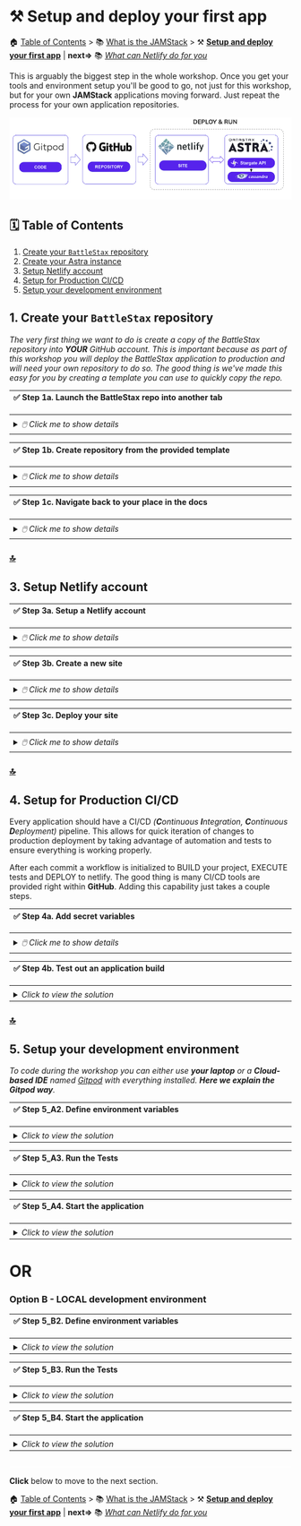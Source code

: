# ⚒️ Setup and deploy your first app

🏠 [Table of Contents](./README.md#%EF%B8%8F-table-of-contents) > 📚 [What is the JAMStack](./README_JAM.md) > ⚒️ **[Setup and deploy your first app](#)** |  **next=>**  📚 *[What can Netlify do for you](./README_Netlify.md)*

This is arguably the biggest step in the whole workshop. Once you get your tools and environment setup you'll be good to go, not just for this workshop, but for your own **JAMStack** applications moving forward. Just repeat the process for your own application repositories.

![Template CTRL click](./tutorial/tools.png?raw=true)

## 🗓️ Table of Contents
1. [Create your `BattleStax` repository](#1-create-your-battlestax-repository)
2. [Create your Astra instance](#2-create-your-astra-instance)
3. [Setup Netlify account](#3-setup-netlify-account)
4. [Setup for Production CI/CD](#4-setup-for-production-cicd)
5. [Setup your development environment](#5-setup-your-development-environment)

## 1. Create your `BattleStax` repository

*The very first thing we want to do is create a copy of the BattleStax repository into **YOUR** GitHub account. This is important because as part of this workshop you will deploy the BattleStax application to production and will need your own repository to do so. The good thing is we've made this easy for you by creating a template you can use to quickly copy the repo.*

|**✅ Step 1a. Launch the BattleStax repo into another tab**<br/>![.](./tutorial/line.png?raw=true)|
|:---|
||
|<details><summary><i>🖱️ Click me to show details</i></summary><br/>This might seem like an odd step, but will allow you to keep your place in the instructions you are reading now until you move to the new repo. Scroll up on the **GitHub** repo page, **_Right-Click_** on the **`battlestax`** repo name, and choose **`Open Link in New Tab`** to launch it in a new tab:<br/><br/>![Template CTRL click](./tutorial/template-ctrl-click.png?raw=true)</details>|


|**✅ Step 1b. Create repository from the provided template**<br/>![.](./tutorial/line.png?raw=true)|
|:---|
||
|<details><summary><i>🖱️ Click me to show details</i></summary><br/>✔ From the new tab you just launched, click on the **`Use this template`** button up on the top right of the toolbar.<br/><br/>![Template CTRL click](./tutorial/template-click-use-template.png?raw=true)<br/><br/>✔ On the **Create a new repository from battlestax** page you are presented with, fill out the **`Repository name`** field with `battlestax`, choose **`Public`** (_this should be default_), click the **`include all branches`** option, and finally click the **`Create repository from template`** button at the bottom of the page.<br/><br/>![Template create repo](./tutorial/template-create-repo.png?raw=true)<br/>It should only take a moment for **GitHub** to generate a new repository in your account.</details>|

|**✅ Step 1c. Navigate back to your place in the docs**<br/>![.](./tutorial/line.png?raw=true)|
|:---|
||
|<details><summary><i>🖱️ Click me to show details</i></summary><br/>Once completed you will land in the root of your new repository.<br/><br/>![Template nav back to step0](./tutorial/template-nav-back-to-step0.png?raw=true)<br/>From there, navigate back to your place in the documentation and continue on [with creating your **Astra** instance.](#2-create-your-astra-instance)<br><br/>![Template nav to create astra](./tutorial/template-nav-to-create-astra.png?raw=true)</details>|

### [🔝](#%EF%B8%8F-table-of-contents)

## 3. Setup Netlify account

|**✅ Step 3a. Setup a Netlify account**<br/>![.](./tutorial/line.png?raw=true)|
|:---|
||
|<details><summary><i>🖱️ Click me to show details</i></summary><br />- Using the link [HERE](https://www.netlify.com), sign up for a new account and follow **Netlify's** instructions to create a **`New Site from Git`** (_you must be logged in to see this option_).<br /><br />![Netlify Setup Example](./tutorial/netlify-signin.png?raw=true)<br />- Once signed in, you should land on the following page.<br /><br />![Netlify Setup Example](./tutorial/netlify-empty.png?raw=true)<br /></details>|

|**✅ Step 3b. Create a new site**<br/>![.](./tutorial/line.png?raw=true)|
|:---|
||
|<details><summary><i>🖱️ Click me to show details</i></summary><br/>Move to the `Sites` tab and Click the `New site from git` button.<br/>![Netlify Setup Example](./tutorial/netlify-createsite-1.png?raw=true)<br/><br/>On the new page select `Github` and locate the proper repository in your github Account.<br/>![Netlify Setup Example](./tutorial/netlify-createsite-2.png?raw=true)<br/><br/>After allowing the `Netlify` application on Github select the `BattleStax` repository.<br/>![Netlify Setup Example](./tutorial/netlify-createsite-3.png?raw=true)<br/><br/>Use all of the defaults for `Basic Build Settings`<br/>![Netlify Setup Example](./tutorial/netlify-createsite-4.png?raw=true)<br/><br/>Click `Show advanced` to enter the following variables:<br/><br/> 🟢 `ASTRA_DB_USERNAME` as `battle_user` *(The user name we defined when creation the Astra instance)*<br/><br/>🟢 `ASTRA_DB_PASSWORD` as `battle_password1` *(The password we defined when creation the Astra instance)*<br/><br/> 🟢 `ASTRA_DB_KEYSPACE` as `battlestax` *(The keyspace we defined when creation the Astra instance)*<br/><br/>🟢 `ASTRA_DB_ID` as the cluster ID of your Astra DB. To get your database ID and region go the ASTRA summary page. Locate the cluster ID and copy it by clicking the clickboard icon as showed below. <br/>![Netlify Setup Example](./tutorial/netlify-createsite-5.png?raw=true)<br/><br/>🟢 `ASTRA_DB_REGION` as the region you picked when creating the DB, It should be either `us-east-1` or `europe-west1`.<br/><br/>🟢 `GAMES_COLLECTION` as `games` _(this is the collection where we will store all values)_<br/><br/>You should now have something like<br/>![Netlify Setup Example](./tutorial/netlify-createsite-6.png?raw=true)<br/></details>|

|**✅ Step 3c. Deploy your site**<br/>![.](./tutorial/line.png?raw=true)|
|:---|
||
|<details><summary><i>🖱️ Click me to show details</i></summary><br/>Click **`Deploy Site`** and once deployed copy the domain name of your new site from **Netlify**.<br/>![Netlify URL Example](https://raw.githubusercontent.com/kidrecursive/battlestax-tutorial/step-1/tutorial/netlify_url.png)<br/><br/>Finally, wait for deployment!<br/>![Netlify Setup Example](./tutorial/netlify-createsite-7.png?raw=true)<br/><br/>When your new site is ready, you will be able to go to: `<your_url>.netlify.app` to see your game.<br/>![Netlify Setup Example](./tutorial/netlify-createsite-8.png?raw=true)<br/><br/>If you start new games it will create a new record in the database. If you want to validate this behavirour click on `START NEW GAME`<br/><br/>Open Astra UI, show the `CQL Console` and execute the following command (here *battlestax* is your keyspace and *games* your collection name - if you chose another names adapt the query accordingly).<br/><br/>📘 **Command to execute**<br/>`SELECT key, text_value FROM battlestax.games;`<br/><br/>You should have a result that looks like <br/>![Netlify Setup Example](./tutorial/netlify-createsite-9.png?raw=true)|

### [🔝](#%EF%B8%8F-table-of-contents)


## 4. Setup for Production CI/CD

Every application should have a CI/CD *(**C**ontinuous **I**ntegration, **C**ontinuous **D**eployment)* pipeline. This allows for quick iteration of changes to production deployment by taking advantage of automation and tests to ensure everything is working properly. 

After each commit a workflow is initialized to BUILD your project, EXECUTE tests and DEPLOY to netlify.  The good thing is many CI/CD tools are provided right within **GitHub**. Adding this capability just takes a couple steps.

|**✅ Step 4a. Add secret variables**<br/>![.](./tutorial/line.png?raw=true)|
|:---|
||
|<details><summary><i>🖱️ Click me to show details</i></summary><br/>Remember those variables when we configured **Netlify**? We need to add the same ones to our **GitHub** repository.<br/><br/>Within **YOUR** Battlestax repository click on **`Settings`** in the top toolbar, choose **`Secrets`** from the menu on the left, and finally click the **`New secret`** button on the top right of the page. Add a secret for each of the variables we used earlier.<br/><br/>You notice that those are the same as used by netlify. Github will populate them at deploy time.<br/>`ASTRA_DB_USERNAME=battle_user`<br/>`ASTRA_DB_PASSWORD=battle_password1`<br/>`ASTRA_DB_KEYSPACE=battlestax`<br/>`ASTRA_DB_ID=[check Step3b]`<br/>`ASTRA_DB_REGION=[check Step3b]`<br/>`GAMES_COLLECTION=games`<br/><br/>*That should look like:*<br/>![Netlify Setup Example](./tutorial/setup-github-1.png?raw=true)<br/></details>|


|**✅ Step 4b. Test out an application build**<br/>![.](./tutorial/line.png?raw=true)|
|:---|
||
|<details><summary><i>Click to view the solution</i></summary><br/>✔ Using `git`, create a new branch and issue an empty commit, then push it to your repository.<br/><br/>📘 **Commands to execute**<br/>`git checkout -b test_pr`<br/>`git commit --allow-empty -m "New branch to test ci/cd"`<br/>`git push origin test_pr`<br/><br/>✔️ Using `Github UI`, merge your new branch to the master through a pull request.<br/><br/>Select your new branch in github<br/>![Netlify Setup Example](./tutorial/setup-github-2.png?raw=true)<br/><br/>Open a PR but click and `Compare & Pull request` button. for `test_pr` into `master`.<br/>![Netlify Setup Example](./tutorial/setup-github-3.png?raw=true)<br/><br/>Caution don't target the original master from DataStax-Academy but **YOUR** master![Netlify Setup Example](./tutorial/setup-github-4.png?raw=true)<br/><br/>Provide a comment and click `Create Pull Request`<br/>![Netlify Setup Example](./tutorial/setup-github-5.png?raw=true)<br/><br/>Your Pull request is now ready, let's merge it![Netlify Setup Example](./tutorial/setup-github-6.png?raw=true)<br/><br/>Click on `Merge Pull Request`<br/>![Netlify Setup Example](./tutorial/setup-github-7.png?raw=true)<br/><br/>Click on `Confirm Merge`<br/>![Netlify Setup Example](./tutorial/setup-github-8.png?raw=true)<br/><br/>Congratulations you are done here is what it look like <br/>![Netlify Setup Example](./tutorial/setup-github-9.png?raw=true)</p><br/>✔️ Browsing `Netlify`, see the ci/cd process rolling with tests deployment<br/>![Netlify Setup Example](./tutorial/setup-github-10.png?raw=true)<br/>You have access to lofs<br/>![Netlify Setup Example](./tutorial/setup-github-11.png?raw=true)<br/> Notice how the status moved from `deploying` to `published`</details>|

### [🔝](#%EF%B8%8F-table-of-contents)

## 5. Setup your development environment

*To code during the workshop you can either use **your laptop** or a **Cloud-based IDE** named [Gitpod](gitpod.io) with everything installed. **Here we explain the Gitpod way**.*


|**✅ Step 5_A2. Define environment variables**<br/>![.](./tutorial/line.png?raw=true)|
|:---|
||
|<details><summary><i>Click to view the solution</i></summary><br/>✔  Copy and paste the contents of the `.env.template` file into an `.env` file:<br/><br/>📘 **Command to execute**<br/>`cat .env.example > .env`<br/><br/>✔ The `.env` file allows us to customize our own environmental variables. We set our Astra credentials to env variables, which are outside of our program. Fill in the `.env` file variables with the Astra variables you made a copy of earlier:<br/>`ASTRA_DB_USERNAME=battle_user`<br/>`ASTRA_DB_PASSWORD=battle_password1`<br/>`ASTRA_DB_KEYSPACE=battlestax`<br/>`ASTRA_DB_ID=[cf bloc 3b]`<br/>`ASTRA_DB_REGION=[cf bloc 3b]`<br/>`GAMES_COLLECTION=games`<br/><br/>![Netlify Setup Example](./tutorial/gitpod-env.png?raw=true)</details>|


|**✅ Step 5_A3. Run the Tests**<br/>![.](./tutorial/line.png?raw=true)|
|:---|
||
|<details><summary><i>Click to view the solution</i></summary><br/>✔ At initialization gitpod has download dependencies already (you should have the `node_modules` folder already there. Still, check dependencies are installed with :<br/><br/>📘 **Command to execute**<br/>`npm install`<br/><br/>✔ Run the provided test on the master branch. The behavior of `npm test` is also specified in the `package.json` file.<br/><br/>📘 **Command to execute**<br/>`npm test`<br/><br/>![Netlify Setup Example](./tutorial/gitpod-test.png?raw=true)</details>|


|**✅ Step 5_A4. Start the application**![.](./tutorial/line.png?raw=true)|
|:---|
||
|<details><summary><i>Click to view the solution</i></summary><br/>✔ Start the application<br/><br/>📘 **Command to execute**<br/>`npm start`<br/><br/>✔  Hit the loading screen<br/>`https://3000-<your_uid>.<your_region>.gitpod.io/#/workspace/battlestax`![Netlify Setup Example](./tutorial/gitpod-start.png?raw=true)<br/><br/>**Done!** You have successfully set up your app, run your tests locally, and started BattleStax.</details>|

# OR

### Option B - LOCAL development environment

|**✅ Step 5_B2. Define environment variables**![.](./tutorial/line.png?raw=true)|
|:---|
||
|<details><summary><i>Click to view the solution</i></summary><br/>✔  Copy and paste the contents of the `.env.template` file into an `.env` file:<br/><br/>📘 **Command to execute**<br/>`cp .env.template .env`<br/><br/>✔ The `.env` file allows us to customize our own environmental variables. We set our Astra credential to env variable, which are outside of our program. Fill in the `.env` file variables with the Astra variables you made a copy of earlier:<br/>`ASTRA_DB_USERNAME=battle_user`<br/>`ASTRA_DB_PASSWORD=battle_password1`<br/>`ASTRA_DB_KEYSPACE=battlestax`<br/>`ASTRA_DB_ID=[cf bloc 3b]`<br/>`ASTRA_DB_REGION=[cf bloc 3b]`<br/>`GAMES_COLLECTION=games`</details>|

|**✅ Step 5_B3. Run the Tests**![.](./tutorial/line.png?raw=true)|
|:---|
||
|<details><summary><i>Click to view the solution</i></summary><br/>✔ Install Battlestax Dependencies. These are specified in the `package.json` file.<br/><br/>📘 **Command to execute**<br/>`npm install`<br/><br/>✔ Run the provided test on the master branch. The behavior of `npm test` is also specified in the package.json file.<br/><br/>📘 **Command to execute**<br/>`npm test`<br/>![Netlify Setup Example](./tutorial/local-test.png?raw=true)</details>|

|**✅ Step 5_B4. Start the application**![.](./tutorial/line.png?raw=true)|
|:---|
||
|<details><summary><i>Click to view the solution</i></summary><br/>✔  Start the application<br/><br/>📘 **Command to execute**<br/>`npm start`<br/><br/>✔ Hit the loading screen<br/>`http://localhost:3000/`<br/>![Netlify Setup Example](./tutorial/start-localhost.png?raw=true)<br/><br/>**Done!** You have successfully set up your app, run your tests locally, and started BattleStax.<br/><br/>![Netlify Setup Example](./tutorial/well-done.png?raw=true)</details>|


![.](./tutorial/line.png)

**Click** below to move to the next section.

🏠 [Table of Contents](./README.md#%EF%B8%8F-table-of-contents) > 📚 [What is the JAMStack](./README_JAM.md) > ⚒️ **[Setup and deploy your first app](#)** |  **next=>** 📚 *[What can Netlify do for you](./README_Netlify.md)*